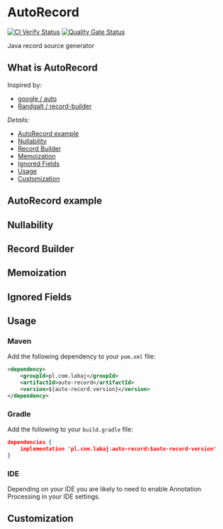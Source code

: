 # AutoRecord

[![CI Verify Status](https://github.com/pawellabaj/auto-record/actions/workflows/verify.yml/badge.svg?branch=main)](https://github.com/pawellabaj/auto-record/actions/workflows/verify.yml) [![Quality Gate Status](https://sonarcloud.io/api/project_badges/measure?project=pawellabaj%3Aauto-record&metric=alert_status)](https://sonarcloud.io/summary/new_code?id=pawellabaj%3Aauto-record)

Java record source generator

## What is AutoRecord

Inspired by:
* [google / auto](https://github.com/google/auto)
* [Randgalt / record-builder](https://github.com/Randgalt/record-builder)

_Details:_
* [AutoRecord example](#autorecord-example)
* [Nullability](#nullability)
* [Record Builder](#record-builder)
* [Memoization](#memoization)
* [Ignored Fields](#ignored-fields)
* [Usage](#usage)
* [Customization](#customization)

## AutoRecord example
## Nullability
## Record Builder
## Memoization
## Ignored Fields

## Usage

### Maven

Add the following dependency to your `pom.xml` file:

```xml
<dependency>
    <groupId>pl.com.labaj</groupId>
    <artifactId>auto-record</artifactId>
    <version>${auto-record.version}</version>
</dependency>
```

### Gradle

Add the following to your `build.gradle` file:

```json
dependencies {
    implementation 'pl.com.labaj:auto-record:$auto-record-version'
}
```

### IDE

Depending on your IDE you are likely to need to enable Annotation Processing in your IDE settings.

## Customization
